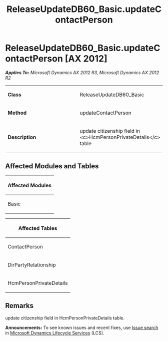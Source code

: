 ﻿---
title: ReleaseUpdateDB60_Basic.updateContactPerson
TOCTitle: ReleaseUpdateDB60_Basic.updateContactPerson
ms:assetid: 47d5f1f9-6473-fb5a-0b08-2012f67eb7be
ms:mtpsurl: https://msdn.microsoft.com/en-us/library/JJ718988(v=AX.60)
ms:contentKeyID: 49708035
ms.date: 05/18/2015
mtps_version: v=AX.60
---

# ReleaseUpdateDB60\_Basic.updateContactPerson [AX 2012]


_**Applies To:** Microsoft Dynamics AX 2012 R3, Microsoft Dynamics AX 2012 R2_

<table>
<colgroup>
<col style="width: 50%" />
<col style="width: 50%" />
</colgroup>
<tbody>
<tr class="odd">
<td><p><strong>Class</strong></p></td>
<td><p>ReleaseUpdateDB60_Basic</p></td>
</tr>
<tr class="even">
<td><p><strong>Method</strong></p></td>
<td><p>updateContactPerson</p></td>
</tr>
<tr class="odd">
<td><p><strong>Description</strong></p></td>
<td><p>update citizenship field in &lt;c&gt;HcmPersonPrivateDetails&lt;/c&gt; table</p></td>
</tr>
</tbody>
</table>


## Affected Modules and Tables

<table>
<colgroup>
<col style="width: 100%" />
</colgroup>
<thead>
<tr class="header">
<th><p>Affected Modules</p></th>
</tr>
</thead>
<tbody>
<tr class="odd">
<td><p>Basic</p></td>
</tr>
</tbody>
</table>


<table>
<colgroup>
<col style="width: 100%" />
</colgroup>
<thead>
<tr class="header">
<th><p>Affected Tables</p></th>
</tr>
</thead>
<tbody>
<tr class="odd">
<td><p>ContactPerson</p></td>
</tr>
<tr class="even">
<td><p>DirPartyRelationship</p></td>
</tr>
<tr class="odd">
<td><p>HcmPersonPrivateDetails</p></td>
</tr>
</tbody>
</table>


## Remarks

update citizenship field in HcmPersonPrivateDetails table.

  
**Announcements:** To see known issues and recent fixes, use [Issue search](http://go.microsoft.com/fwlink/?linkid=389258) in [Microsoft Dynamics Lifecycle Services](http://go.microsoft.com/fwlink/?linkid=306505) (LCS).

